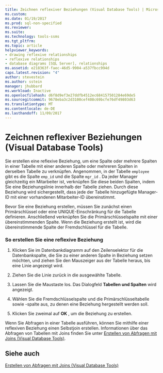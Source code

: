 ```yaml
---
title: Zeichnen reflexiver Beziehungen (Visual Database Tools) | Microsoft-Dokumentation
ms.custom: 
ms.date: 01/19/2017
ms.prod: sql-non-specified
ms.reviewer: 
ms.suite: 
ms.technology: tools-ssms
ms.tgt_pltfrm: 
ms.topic: article
helpviewer_keywords:
- drawing reflexive relationships
- reflexive relationships
- database diagrams [SQL Server], relationships
ms.assetid: e218363f-faec-46d5-9904-a537fbcc994d
caps.latest.revision: "4"
author: stevestein
ms.author: sstein
manager: jhubbard
ms.workload: Inactive
ms.openlocfilehash: d6f8d9ef3e27ddfb4512ec684157501284e69de5
ms.sourcegitcommit: 9678eba3c2d3100cef408c69bcfe76df49803d63
ms.translationtype: MT
ms.contentlocale: de-DE
ms.lasthandoff: 11/09/2017
---
```

# <a name="draw-reflexive-relationships-visual-database-tools"></a>Zeichnen reflexiver Beziehungen (Visual Database Tools)
Sie erstellen eine reflexive Beziehung, um eine Spalte oder mehrere Spalten in einer Tabelle mit einer anderen Spalte oder mehreren Spalten in derselben Tabelle zu verknüpfen. Angenommen, in der Tabelle `employee` gibt es die Spalte `emp_id` und die Spalte `mgr_id` . Da jeder Manager gleichzeitig ein Mitarbeiter ist, verknüpfen Sie diese beiden Spalten, indem Sie eine Beziehungslinie innerhalb der Tabelle ziehen. Durch diese Beziehung wird sichergestellt, dass jede der Tabelle hinzugefügte Manager-ID mit einer vorhandenen Mitarbeiter-ID übereinstimmt.  
  
Bevor Sie eine Beziehung erstellen, müssen Sie zunächst einen Primärschlüssel oder eine UNIQUE-Einschränkung für die Tabelle definieren. Anschließend verknüpfen Sie die Primärschlüsselspalte mit einer übereinstimmenden Spalte. Wenn die Beziehung erstellt ist, wird die übereinstimmende Spalte der Fremdschlüssel für die Tabelle.  
  
### <a name="to-draw-a-reflexive-relationship"></a>So erstellen Sie eine reflexive Beziehung  
  
1.  Klicken Sie im Datenbankdiagramm auf den Zeilenselektor für die Datenbankspalte, die Sie zu einer anderen Spalte in Beziehung setzen möchten, und ziehen Sie den Mauszeiger aus der Tabelle heraus, bis eine Linie angezeigt wird.  
  
2.  Ziehen Sie die Linie zurück in die ausgewählte Tabelle.  
  
3.  Lassen Sie die Maustaste los. Das Dialogfeld **Tabellen und Spalten** wird angezeigt.  
  
4.  Wählen Sie die Fremdschlüsselspalte und die Primärschlüsseltabelle sowie -spalte aus, zu denen eine Beziehung hergestellt werden soll.  
  
5.  Klicken Sie zweimal auf **OK** , um die Beziehung zu erstellen.  
  
Wenn Sie Abfragen in einer Tabelle ausführen, können Sie mithilfe einer reflexiven Beziehung einen Selbstjoin erstellen. Informationen über das Abfragen von Tabellen mit Joins finden Sie unter [Erstellen von Abfragen mit Joins &#40;Visual Database Tools&#41;](../../ssms/visual-db-tools/query-with-joins-visual-database-tools.md).  
  
## <a name="see-also"></a>Siehe auch  
[Erstellen von Abfragen mit Joins &#40;Visual Database Tools&#41;](../../ssms/visual-db-tools/query-with-joins-visual-database-tools.md)  
  
